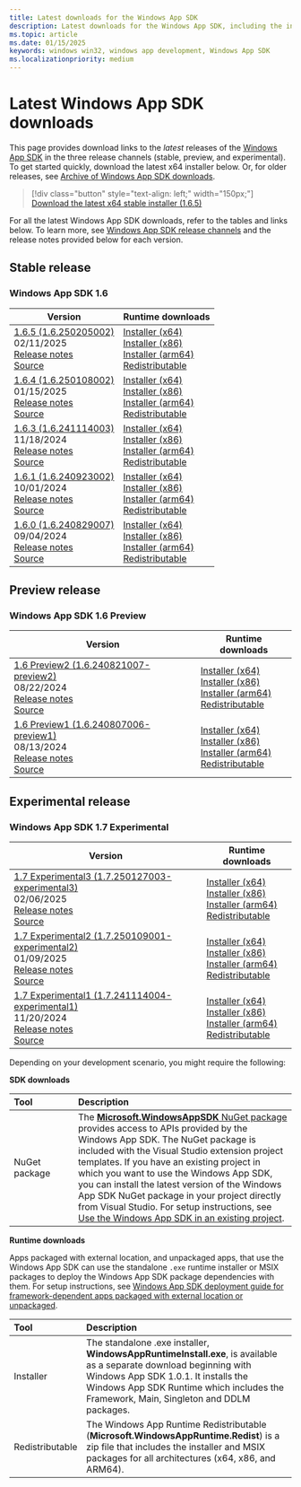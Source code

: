 ```yaml
---
title: Latest downloads for the Windows App SDK
description: Latest downloads for the Windows App SDK, including the installer and MSIX packages
ms.topic: article
ms.date: 01/15/2025
keywords: windows win32, windows app development, Windows App SDK
ms.localizationpriority: medium
---
```


# Latest Windows App SDK downloads

This page provides download links to the *latest* releases of the [Windows App SDK](index.md) in the three release channels (stable, preview, and experimental). To get started quickly, download the latest x64 installer below. Or, for older releases, see [Archive of Windows App SDK downloads](downloads-archive.md).

> [!div class="button" style="text-align: left;" width="150px;"] 
> [Download the latest x64 stable installer (1.6.5)](https://aka.ms/windowsappsdk/1.6/latest/windowsappruntimeinstall-x64.exe)

For all the latest Windows App SDK downloads, refer to the tables and links below. To learn more, see [Windows App SDK release channels](release-channels.md) and the release notes provided below for each version.

## Stable release

### Windows App SDK 1.6

| Version | Runtime downloads |
|---|---|
| [1.6.5 (1.6.250205002)](stable-channel.md#version-165-16250205002) <br/> 02/11/2025 <br/> [Release notes](stable-channel.md#version-165-16250205002) <br/> [Source](https://github.com/microsoft/microsoft-ui-xaml/releases/tag/winui3%2Frelease%2F1.6.5) | [Installer (x64)](https://aka.ms/windowsappsdk/1.6/1.6.250205002/windowsappruntimeinstall-x64.exe) <br/> [Installer (x86)](https://aka.ms/windowsappsdk/1.6/1.6.250205002/windowsappruntimeinstall-x86.exe) <br/> [Installer (arm64)](https://aka.ms/windowsappsdk/1.6/1.6.250205002/windowsappruntimeinstall-arm64.exe) <br/> [Redistributable](https://aka.ms/windowsappsdk/1.6/1.6.250205002/Microsoft.WindowsAppRuntime.Redist.1.6.zip) |
| [1.6.4 (1.6.250108002)](stable-channel.md#version-164-16250108002) <br/> 01/15/2025 <br/> [Release notes](stable-channel.md#version-164-16250108002) <br/> [Source](https://github.com/microsoft/microsoft-ui-xaml/releases/tag/winui3%2Frelease%2F1.6.4) | [Installer (x64)](https://aka.ms/windowsappsdk/1.6/1.6.250108002/windowsappruntimeinstall-x64.exe) <br/> [Installer (x86)](https://aka.ms/windowsappsdk/1.6/1.6.250108002/windowsappruntimeinstall-x86.exe) <br/> [Installer (arm64)](https://aka.ms/windowsappsdk/1.6/1.6.250108002/windowsappruntimeinstall-arm64.exe) <br/> [Redistributable](https://aka.ms/windowsappsdk/1.6/1.6.250108002/Microsoft.WindowsAppRuntime.Redist.1.6.zip) |
| [1.6.3 (1.6.241114003)](stable-channel.md#version-163-16241114003) <br/> 11/18/2024 <br/> [Release notes](stable-channel.md#version-163-16241114003) <br/> [Source](https://github.com/microsoft/microsoft-ui-xaml/releases/tag/winui3%2Frelease%2F1.6.3) | [Installer (x64)](https://aka.ms/windowsappsdk/1.6/1.6.241114003/windowsappruntimeinstall-x64.exe) <br/> [Installer (x86)](https://aka.ms/windowsappsdk/1.6/1.6.241114003/windowsappruntimeinstall-x86.exe) <br/> [Installer (arm64)](https://aka.ms/windowsappsdk/1.6/1.6.241114003/windowsappruntimeinstall-arm64.exe) <br/> [Redistributable](https://aka.ms/windowsappsdk/1.6/1.6.241114003/Microsoft.WindowsAppRuntime.Redist.1.6.zip) |
| [1.6.1 (1.6.240923002)](stable-channel.md#version-161-16240923002) <br/> 10/01/2024 <br/> [Release notes](stable-channel.md#version-161-16240923002) <br/> [Source](https://github.com/microsoft/microsoft-ui-xaml/releases/tag/winui3%2Frelease%2F1.6.1) | [Installer (x64)](https://aka.ms/windowsappsdk/1.6/1.6.240923002/windowsappruntimeinstall-x64.exe) <br/> [Installer (x86)](https://aka.ms/windowsappsdk/1.6/1.6.240923002/windowsappruntimeinstall-x86.exe) <br/> [Installer (arm64)](https://aka.ms/windowsappsdk/1.6/1.6.240923002/windowsappruntimeinstall-arm64.exe) <br/> [Redistributable](https://aka.ms/windowsappsdk/1.6/1.6.240923002/Microsoft.WindowsAppRuntime.Redist.1.6.zip) |
| [1.6.0 (1.6.240829007)](stable-channel.md#version-16) <br/> 09/04/2024 <br/> [Release notes](stable-channel.md#version-16) <br/> [Source](https://github.com/microsoft/microsoft-ui-xaml/releases/tag/winui3%2Frelease%2F1.6.0) | [Installer (x64)](https://aka.ms/windowsappsdk/1.6/1.6.240829007/windowsappruntimeinstall-x64.exe) <br/> [Installer (x86)](https://aka.ms/windowsappsdk/1.6/1.6.240829007/windowsappruntimeinstall-x86.exe) <br/> [Installer (arm64)](https://aka.ms/windowsappsdk/1.6/1.6.240829007/windowsappruntimeinstall-arm64.exe) <br/> [Redistributable](https://aka.ms/windowsappsdk/1.6/1.6.240829007/Microsoft.WindowsAppRuntime.Redist.1.6.zip) |

## Preview release

### Windows App SDK 1.6 Preview

| Version | Runtime downloads |
|---|---|
| [1.6 Preview2 (1.6.240821007-preview2) ](/windows/apps/windows-app-sdk/preview-channel#version-16-preview-2-160-preview2) <br/> 08/22/2024 <br/> [Release notes](/windows/apps/windows-app-sdk/preview-channel#version-16-preview-2-160-preview2) <br/> [Source](https://github.com/microsoft/microsoft-ui-xaml/releases/tag/winui3%2Frelease%2F1.6-preview2) | [Installer (x64)](https://aka.ms/windowsappsdk/1.6/1.6.240821007-preview2/windowsappruntimeinstall-x64.exe) <br/> [Installer (x86)](https://aka.ms/windowsappsdk/1.6/1.6.240821007-preview2/windowsappruntimeinstall-x86.exe) <br/> [Installer (arm64)](https://aka.ms/windowsappsdk/1.6/1.6.240821007-preview2/windowsappruntimeinstall-arm64.exe) <br/> [Redistributable](https://aka.ms/windowsappsdk/1.6/1.6.240821007-preview2/Microsoft.WindowsAppRuntime.Redist.1.6.zip) |
| [1.6 Preview1 (1.6.240807006-preview1) ](/windows/apps/windows-app-sdk/preview-channel#version-16-preview-1-160-preview1) <br/> 08/13/2024 <br/> [Release notes](/windows/apps/windows-app-sdk/preview-channel#version-16-preview-1-160-preview1) <br/> [Source](https://github.com/microsoft/microsoft-ui-xaml/releases/tag/winui3%2Frelease%2F1.6-preview1) | [Installer (x64)](https://aka.ms/windowsappsdk/1.6/1.6.240807006-preview1/windowsappruntimeinstall-x64.exe) <br/> [Installer (x86)](https://aka.ms/windowsappsdk/1.6/1.6.240807006-preview1/windowsappruntimeinstall-x86.exe) <br/> [Installer (arm64)](https://aka.ms/windowsappsdk/1.6/1.6.240807006-preview1/windowsappruntimeinstall-arm64.exe) <br/> [Redistributable](https://aka.ms/windowsappsdk/1.6/1.6.240807006-preview1/Microsoft.WindowsAppRuntime.Redist.1.6.zip) |

## Experimental release

###  Windows App SDK 1.7 Experimental

| Version | Runtime downloads |
|---|---|
| [1.7 Experimental3 (1.7.250127003-experimental3) ](/windows/apps/windows-app-sdk/experimental-channel#version-17-experimental-170-experimental3) <br/> 02/06/2025 <br/> [Release notes](/windows/apps/windows-app-sdk/experimental-channel#version-17-experimental-170-experimental3) <br/> [Source](https://github.com/microsoft/microsoft-ui-xaml/releases/tag/winui3%2Frelease%2F1.7-experimental3) | [Installer (x64)](https://aka.ms/windowsappsdk/1.7/1.7.250127003-experimental3/windowsappruntimeinstall-x64.exe) <br/> [Installer (x86)](https://aka.ms/windowsappsdk/1.7/1.7.250127003-experimental3/windowsappruntimeinstall-x86.exe) <br/> [Installer (arm64)](https://aka.ms/windowsappsdk/1.7/1.7.250127003-experimental3/windowsappruntimeinstall-arm64.exe) <br/> [Redistributable](https://aka.ms/windowsappsdk/1.7/1.7.250127003-experimental3/Microsoft.WindowsAppRuntime.Redist.1.7.zip) |
| [1.7 Experimental2 (1.7.250109001-experimental2) ](/windows/apps/windows-app-sdk/experimental-channel#version-17-experimental-170-experimental2) <br/> 01/09/2025 <br/> [Release notes](/windows/apps/windows-app-sdk/experimental-channel#version-17-experimental-170-experimental2) <br/> [Source](https://github.com/microsoft/microsoft-ui-xaml/releases/tag/winui3%2Frelease%2F1.7-experimental2) | [Installer (x64)](https://aka.ms/windowsappsdk/1.7/1.7.250109001-experimental2/windowsappruntimeinstall-x64.exe) <br/> [Installer (x86)](https://aka.ms/windowsappsdk/1.7/1.7.250109001-experimental2/windowsappruntimeinstall-x86.exe) <br/> [Installer (arm64)](https://aka.ms/windowsappsdk/1.7/1.7.250109001-experimental2/windowsappruntimeinstall-arm64.exe) <br/> [Redistributable](https://aka.ms/windowsappsdk/1.7/1.7.250109001-experimental2/Microsoft.WindowsAppRuntime.Redist.1.7.zip) |
| [1.7 Experimental1 (1.7.241114004-experimental1) ](/windows/apps/windows-app-sdk/experimental-channel#version-17-experimental-170-experimental1) <br/> 11/20/2024 <br/> [Release notes](/windows/apps/windows-app-sdk/experimental-channel#version-17-experimental-170-experimental1) <br/> [Source](https://github.com/microsoft/microsoft-ui-xaml/releases/tag/winui3%2Frelease%2F1.7-experimental1) | [Installer (x64)](https://aka.ms/windowsappsdk/1.7/1.7.241114004-experimental1/windowsappruntimeinstall-x64.exe) <br/> [Installer (x86)](https://aka.ms/windowsappsdk/1.7/1.7.241114004-experimental1/windowsappruntimeinstall-x86.exe) <br/> [Installer (arm64)](https://aka.ms/windowsappsdk/1.7/1.7.241114004-experimental1/windowsappruntimeinstall-arm64.exe) <br/> [Redistributable](https://aka.ms/windowsappsdk/1.7/1.7.241114004-experimental1/Microsoft.WindowsAppRuntime.Redist.1.7.zip) |

Depending on your development scenario, you might require the following:

**SDK downloads**

| Tool&nbsp;&nbsp;&nbsp;&nbsp;&nbsp;&nbsp;&nbsp;&nbsp;&nbsp;&nbsp;&nbsp;&nbsp;&nbsp;&nbsp;&nbsp; | Description | 
|:------------- |:-------------|
| NuGet package | The [**Microsoft.WindowsAppSDK** NuGet package](https://www.nuget.org/packages/Microsoft.WindowsAppSDK/) provides access to APIs provided by the Windows App SDK. The NuGet package is included with the Visual Studio extension project templates. If you have an existing project in which you want to use the Windows App SDK, you can install the latest version of the Windows App SDK NuGet package in your project directly from Visual Studio. For setup instructions, see [Use the Windows App SDK in an existing project](use-windows-app-sdk-in-existing-project.md).  |

**Runtime downloads**

Apps packaged with external location, and unpackaged apps, that use the Windows App SDK can use the standalone `.exe` runtime installer or MSIX packages to deploy the Windows App SDK package dependencies with them. For setup instructions, see [Windows App SDK deployment guide for framework-dependent apps packaged with external location or unpackaged](deploy-unpackaged-apps.md).

| Tool&nbsp;&nbsp;&nbsp;&nbsp;&nbsp;&nbsp;&nbsp;&nbsp;&nbsp;&nbsp;&nbsp;&nbsp;&nbsp;&nbsp;&nbsp; | Description | 
|:------------- |:-------------|
| Installer | The standalone .exe installer, **WindowsAppRuntimeInstall.exe**, is available as a separate download beginning with Windows App SDK 1.0.1. It installs the Windows App SDK Runtime which includes the Framework, Main, Singleton and DDLM packages.  |
| Redistributable |  The Windows App Runtime Redistributable (**Microsoft.WindowsAppRuntime.Redist**) is a zip file that includes the installer and MSIX packages for all architectures (x64, x86, and ARM64).|

